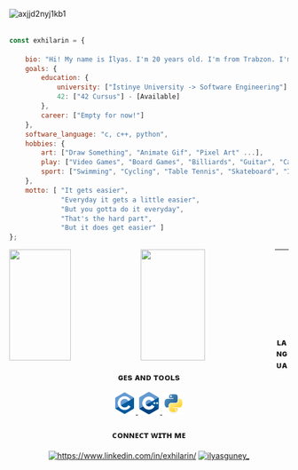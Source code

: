 ![axjjd2nyj1kb1](https://github.com/user-attachments/assets/7d316ef7-8483-4ce8-b2c7-8a8961093f20)

```javascript

const exhilarin = {
    
    bio: "Hi! My name is İlyas. I'm 20 years old. I'm from Trabzon. I'm a software engineering student in İstanbul.",
    goals: {
        education: {
            university: ["İstinye University -> Software Engineering"] - [1/4] - [Available],
            42: ["42 Cursus"] - [Available]
        },
        career: ["Empty for now!"]
    },
    software_language: "c, c++, python",
    hobbies: {
        art: ["Draw Something", "Animate Gif", "Pixel Art" ...],
        play: ["Video Games", "Board Games", "Billiards", "Guitar", "Cards", ...],
        sport: ["Swimming", "Cycling", "Table Tennis", "Skateboard", "Ice skate", ...]
    },
    motto: [ "It gets easier",
             "Everyday it gets a little easier",
             "But you gotta do it everyday",
             "That's the hard part",
             "But it does get easier" ]
};

```
<div>
    <img align="left" width="47%" height="200px" src="https://github-readme-stats.vercel.app/api?username=exhilarin&show_icons=true&theme=tokyonight" />
    <img align="left" width="48%" height="200px" src="https://github-readme-streak-stats.herokuapp.com/?user=exhilarin&theme=tokyonight" />
</div>

---

<br><br><br><br><br><br><br>

<h3 align="center">ʟᴀɴɢᴜᴀɢᴇs ᴀɴᴅ ᴛᴏᴏʟs</h3>

<p align="center"> <a href="https://www.cprogramming.com/" target="_blank" rel="noreferrer"> <img src="https://raw.githubusercontent.com/devicons/devicon/master/icons/c/c-original.svg" alt="c" width="40" height="40"/> </a> <a href="https://www.w3schools.com/cpp/" target="_blank" rel="noreferrer"> <img src="https://raw.githubusercontent.com/devicons/devicon/master/icons/cplusplus/cplusplus-original.svg" alt="cplusplus" width="40" height="40"/> </a> <a href="https://www.python.org" target="_blank" rel="noreferrer"> <img src="https://raw.githubusercontent.com/devicons/devicon/master/icons/python/python-original.svg" alt="python" width="40" height="40"/> </a> </p>

<h3 align="center">ᴄᴏɴɴᴇᴄᴛ ᴡɪᴛʜ ᴍᴇ</h3>

<p align="center"> <a href="https://www.linkedin.com/in/exhilarin/" target="blank"><img align="center" src="https://raw.githubusercontent.com/rahuldkjain/github-profile-readme-generator/master/src/images/icons/Social/linked-in-alt.svg" alt="https://www.linkedin.com/in/exhilarin/" height="30" width="40" /></a>
<a href="https://instagram.com/ilyasguney_" target="blank"><img align="center" src="https://raw.githubusercontent.com/rahuldkjain/github-profile-readme-generator/master/src/images/icons/Social/instagram.svg" alt="ilyasguney_" height="30" width="40" /></a>
</p>
